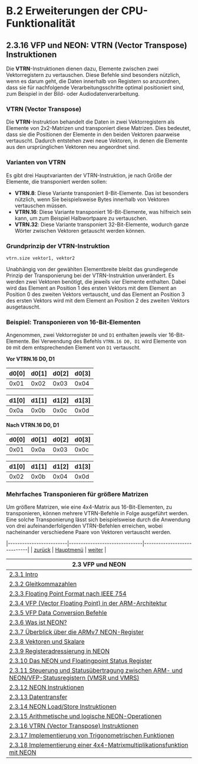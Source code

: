 # B.2 Erweiterungen der CPU-Funktionalität
## 2.3.16 VFP und NEON: VTRN (Vector Transpose) Instruktionen

Die **VTRN**-Instruktionen dienen dazu, Elemente zwischen zwei Vektorregistern zu vertauschen. Diese Befehle sind besonders nützlich, wenn es darum geht, die Daten innerhalb von Registern so anzuordnen, dass sie für nachfolgende Verarbeitungsschritte optimal positioniert sind, zum Beispiel in der Bild- oder Audiodatenverarbeitung.

### **VTRN (Vector Transpose)**
Die **VTRN**-Instruktion behandelt die Daten in zwei Vektorregistern als Elemente von 2x2-Matrizen und transponiert diese Matrizen. Dies bedeutet, dass sie die Positionen der Elemente in den beiden Vektoren paarweise vertauscht. Dadurch entstehen zwei neue Vektoren, in denen die Elemente aus den ursprünglichen Vektoren neu angeordnet sind.

### Varianten von VTRN
Es gibt drei Hauptvarianten der VTRN-Instruktion, je nach Größe der Elemente, die transponiert werden sollen:

- **VTRN.8**: Diese Variante transponiert 8-Bit-Elemente. Das ist besonders nützlich, wenn Sie beispielsweise Bytes innerhalb von Vektoren vertauschen müssen.
- **VTRN.16**: Diese Variante transponiert 16-Bit-Elemente, was hilfreich sein kann, um zum Beispiel Halbwortpaare zu vertauschen.
- **VTRN.32**: Diese Variante transponiert 32-Bit-Elemente, wodurch ganze Wörter zwischen Vektoren getauscht werden können.

### Grundprinzip der VTRN-Instruktion
```
vtrn.size vektor1, vektor2
```
Unabhängig von der gewählten Elementbreite bleibt das grundlegende Prinzip der Transponierung bei der VTRN-Instruktion unverändert. Es werden zwei Vektoren benötigt, die jeweils vier Elemente enthalten. Dabei wird das Element an Position 1 des ersten Vektors mit dem Element an Position 0 des zweiten Vektors vertauscht, und das Element an Position 3 des ersten Vektors wird mit dem Element an Position 2 des zweiten Vektors ausgetauscht.

### Beispiel: Transponieren von 16-Bit-Elementen
Angenommen, zwei Vektorregister `D0` und `D1` enthalten jeweils vier 16-Bit-Elemente. Bei Verwendung des Befehls `VTRN.16 D0, D1` wird Elemente von `D0` mit dem entsprechenden Element von `D1` vertauscht. 

**Vor VTRN.16 D0, D1**

|d0[0] |d0[1] |d0[2] |d0[3] |
|------|------|------|------|
| 0x01 | 0x02 | 0x03 | 0x04 |

|d1[0] |d1[1] |d1[2] |d1[3] |
|------|------|------|------|
| 0x0a | 0x0b | 0x0c | 0x0d |

**Nach VTRN.16 D0, D1**

|d0[0] |d0[1] |d0[2] |d0[3] |
|------|------|------|------|
| 0x01 | 0x0a | 0x03 | 0x0c |

|d1[0] |d1[1] |d1[2] |d1[3] |
|------|------|------|------|
| 0x02 | 0x0b | 0x04 | 0x0d |

### Mehrfaches Transponieren für größere Matrizen
Um größere Matrizen, wie eine 4x4-Matrix aus 16-Bit-Elementen, zu transponieren, können mehrere VTRN-Befehle in Folge ausgeführt werden. Eine solche Transponierung lässt sich beispielsweise durch die Anwendung von drei aufeinanderfolgenden VTRN-Befehlen erreichen, wobei nacheinander verschiedene Paare von Vektoren vertauscht werden.

|-------------------------|-------------------------------|-----------------------------|
| [zurück](varithlog.md)  | [Hauptmenü](../ueberblick.md) | [weiter](trigon_ue.md)      |


|**2.3 VFP und NEON**                                                                                               |
|-------------------------------------------------------------------------------------------------------------------|
| [2.3.1 Intro](floatingintro.md)                                                                                   |
| [2.3.2 Gleitkommazahlen](bingleit.md)                                                                             |
| [2.3.3 Floating Point Format nach IEEE 754](floatingnums.md)                                                      |
| [2.3.4 VFP (Vector Floating Point) in der ARM-Architektur](vfp_intro.md)                                          |
| [2.3.5 VFP Data Conversion Befehle](vfpconv.md)                                                                   |
| [2.3.6 Was ist NEON?](neonintro.md)                                                                               |
| [2.3.7 Überblick über die ARMv7 NEON-Register](neonregs.md)                                                       |
| [2.3.8 Vektoren und Skalare](scalvekt.md)                                                                         |
| [2.3.9 Registeradressierung in NEON](neonadr.md)                                                                  |
| [2.3.10 Das NEON und Floatingpoint Status Register](neonstat.md)                                                  |
| [2.3.11 Steuerung und Statusübertragung zwischen ARM- und NEON/VFP-Statusregistern (VMSR und VMRS)](neonctrl.md)  |
| [2.3.12 NEON Instruktionen](neoninstr.md)                                                                         |
| [2.3.13 Datentransfer](vmov.md)                                                                                   |
| [2.3.14 NEON Load/Store Instruktionen](neonldstr.md)                                                              |
| [2.3.15 Arithmetische und logische NEON-Operationen](varithlog.md)                                                |
| [2.3.16 VTRN (Vector Transpose) Instruktionen](vtrn.md)                                                           |
| [2.3.17 Implementierung von Trigonometrischen Funktionen](trigon_ue.md)                                           |
| [2.3.18 Implementierung einer 4x4-Matrixmultiplikationsfunktion mit NEON](matrix_ue.md)                           |